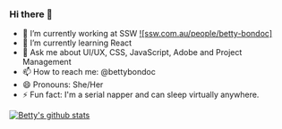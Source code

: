 ### Hi there 👋

- 🔭 I’m currently working at SSW [![ssw.com.au/people/betty-bondoc]](https://www.ssw.com.au/people/betty-bondoc/)
- 🌱 I’m currently learning React
- 💬 Ask me about UI/UX, CSS, JavaScript, Adobe and Project Management
- 📫 How to reach me: @bettybondoc
- 😄 Pronouns: She/Her
- ⚡ Fun fact: I'm a serial napper and can sleep virtually anywhere.

[![Betty's github stats](https://github-readme-stats.vercel.app/api?username=bettybondoc&theme=dark)](https://github.com/bettybondoc/github-readme-stats)

<!-- - 👯 I’m looking to collaborate on ... --!>
<!-- - 🤔 I’m looking for help with ... --!>
